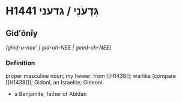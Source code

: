 # H1441 גִּדְעֹנִי / גדעני

## Gidʻônîy

_(ghid-o-nee' | ɡid-oh-NEE | ɡeed-oh-NEE)_

### Definition

proper masculine noun; my hewer; from [[H1438]]; warlike (compare [[H1439]]); Gidoni, an Israelite; Gideoni.

- a Benjamite, father of Abidan
